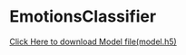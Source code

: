 # EmotionsClassifier

<a href="https://drive.google.com/file/d/1C_rlkcQGXvXLiZafwwuHmUqixFOOvVDF/view?usp=sharing">Click Here to download Model file(model.h5)</a>

